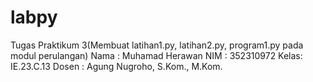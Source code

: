 # labpy
Tugas Praktikum 3(Membuat latihan1.py, latihan2.py, program1.py pada modul perulangan)  Nama : Muhamad Herawan NIM : 352310972  Kelas: IE.23.C.13  Dosen : Agung Nugroho, S.Kom., M.Kom.
